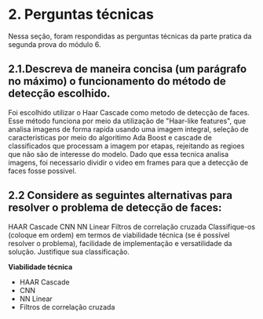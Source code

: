 # 2. Perguntas técnicas

Nessa seção, foram respondidas as perguntas técnicas da parte pratica da segunda prova do módulo 6.

## 2.1.Descreva de maneira concisa (um parágrafo no máximo) o funcionamento do método de detecção escolhido.

Foi escolhido utilizar o Haar Cascade como metodo de detecção de faces. Esse método funciona por meio da utilização de "Haar-like features", que analisa imagens de forma rapida usando uma imagem integral, seleção de caracteristicas por meio do algoritimo Ada Boost e cascade de classificados que processam a imagem por etapas, rejeitando as regioes que não são de interesse do modelo. Dado que essa tecnica analisa imagens, foi necessario dividir o video em frames para que a detecção de faces fosse possivel.

## 2.2 Considere as seguintes alternativas para resolver o problema de detecção de faces:
HAAR Cascade
CNN
NN Linear
Filtros de correlação cruzada
Classifique-os (coloque em ordem) em termos de viabilidade técnica (se é possível resolver o problema), facilidade de implementação e versatilidade da solução. Justifique sua classificação.

**Viabilidade técnica**
- HAAR Cascade
- CNN
- NN Linear
- Filtros de correlação cruzada



